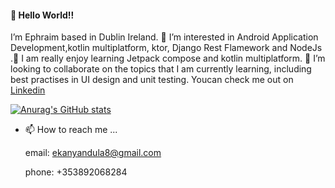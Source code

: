 #### 👋 Hello World!!
I’m Ephraim based in Dublin Ireland. 👀 I’m interested in Android Application Development,kotlin multiplatform, ktor, Django Rest Flamework and NodeJs .🌱 I am really enjoy learning Jetpack compose and kotlin multiplatform. 💞️ I’m looking to collaborate on the topics that I am currently learning, including best practises in UI design and unit testing. Youcan check me out on [Linkedin]( https://www.linkedin.com/in/ephraim-kanyandula/)

[![Anurag's GitHub stats](https://github-readme-stats.vercel.app/api?username=kanyandula)](https://github.com/anuraghazra/github-readme-stats)




- 📫 How to reach me ...

    email: ekanyandula8@gmail.com
    
    phone: +353892068284

<!---
Kanyandula/Kanyandula is a ✨ special ✨ repository because its `README.md` (this file) appears on your GitHub profile.
You can click the Preview link to take a look at your changes.
--->
